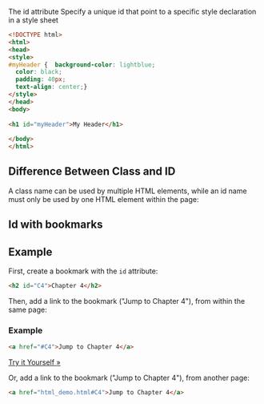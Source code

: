 The id attribute Specify a unique id that point to a specific style declaration in a style sheet 
```html
<!DOCTYPE html>  
<html>  
<head>  
<style>  
#myHeader {  background-color: lightblue;  
  color: black;  
  padding: 40px;  
  text-align: center;}  
</style>  
</head>  
<body>  
  
<h1 id="myHeader">My Header</h1>  
  
</body>  
</html>
```

## Difference Between Class and ID

A class name can be used by multiple HTML elements, while an id name must only be used by one HTML element within the page:


## Id with bookmarks

## Example

First, create a bookmark with the `id` attribute:

```html
<h2 id="C4">Chapter 4</h2>
```

Then, add a link to the bookmark ("Jump to Chapter 4"), from within the same page:

### Example

```html
<a href="#C4">Jump to Chapter 4</a>
```

[Try it Yourself »](https://www.w3schools.com/html/tryit.asp?filename=tryhtml_id_bookmark)

Or, add a link to the bookmark ("Jump to Chapter 4"), from another page:

```html
<a href="html_demo.html#C4">Jump to Chapter 4</a>
```
